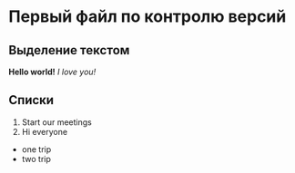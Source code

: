# Первый файл по контролю версий
## Выделение текстом
**Hello world!**
*I love you!*
## Списки
1. Start our meetings
2. Hi everyone
* one trip
* two trip

